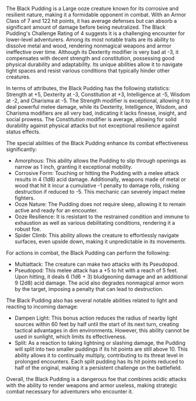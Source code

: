 The Black Pudding is a Large ooze creature known for its corrosive and resilient nature, making it a formidable opponent in combat. With an Armor Class of 7 and 122 hit points, it has average defenses but can absorb a significant amount of damage before being neutralized. The Black Pudding's Challenge Rating of 4 suggests it is a challenging encounter for lower-level adventurers. Among its most notable traits are its ability to dissolve metal and wood, rendering nonmagical weapons and armor ineffective over time. Although its Dexterity modifier is very bad at -3, it compensates with decent strength and constitution, possessing good physical durability and adaptability. Its unique abilities allow it to navigate tight spaces and resist various conditions that typically hinder other creatures.

In terms of attributes, the Black Pudding has the following statistics: Strength at +5, Dexterity at -3, Constitution at +3, Intelligence at -5, Wisdom at -2, and Charisma at -5. The Strength modifier is exceptional, allowing it to deal powerful melee damage, while its Dexterity, Intelligence, Wisdom, and Charisma modifiers are all very bad, indicating it lacks finesse, insight, and social prowess. The Constitution modifier is average, allowing for solid durability against physical attacks but not exceptional resilience against status effects.

The special abilities of the Black Pudding enhance its combat effectiveness significantly:
- Amorphous: This ability allows the Pudding to slip through openings as narrow as 1 inch, granting it exceptional mobility.
- Corrosive Form: Touching or hitting the Pudding with a melee attack results in 4 (1d8) acid damage. Additionally, weapons made of metal or wood that hit it incur a cumulative -1 penalty to damage rolls, risking destruction if reduced to -5. This mechanic can severely impact melee fighters.
- Ooze Nature: The Pudding does not require sleep, allowing it to remain active and ready for an encounter.
- Ooze Resilience: It is resistant to the restrained condition and immune to exhaustion as well as various debilitating conditions, rendering it a robust foe.
- Spider Climb: This ability allows the creature to effortlessly navigate surfaces, even upside down, making it unpredictable in its movements.

For actions in combat, the Black Pudding can perform the following:
- Multiattack: The creature can make two attacks with its Pseudopod.
- Pseudopod: This melee attack has a +5 to hit with a reach of 5 feet. Upon hitting, it deals 6 (1d6 + 3) bludgeoning damage and an additional 9 (2d8) acid damage. The acid also degrades nonmagical armor worn by the target, imposing a penalty that can lead to destruction.

The Black Pudding also has several notable abilities related to light and reacting to incoming damage:
- Dampen Light: This bonus action reduces the radius of nearby light sources within 60 feet by half until the start of its next turn, creating tactical advantages in dim environments. However, this ability cannot be used in sunlight, which limits its effectiveness.
- Split: As a reaction to taking lightning or slashing damage, the Pudding will split into two smaller puddings if its hit points are still above 10. This ability allows it to continually multiply, contributing to its threat level in prolonged encounters. Each split pudding has its hit points reduced to half of the original, making it a persistent challenge on the battlefield. 

Overall, the Black Pudding is a dangerous foe that combines acidic attacks with the ability to render weapons and armor useless, making strategic combat necessary for adventurers who encounter it.